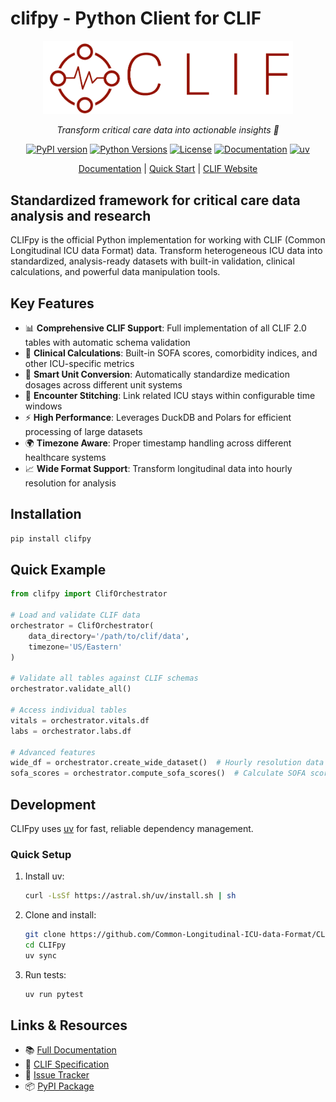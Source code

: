 # clifpy - Python Client for CLIF

<p align="center">
  <img src="https://raw.githubusercontent.com/Common-Longitudinal-ICU-data-Format/CLIFpy/main/docs/images/clif_logo_red_2.png" alt="CLIF Logo" width="400">
</p>

<p align="center">
  <i>Transform critical care data into actionable insights 🏥</i>
</p>

<p align="center">
  <a href="https://pypi.org/project/clifpy/"><img src="https://badge.fury.io/py/clifpy.svg" alt="PyPI version"></a>
  <a href="https://pypi.org/project/clifpy/"><img src="https://img.shields.io/pypi/pyversions/clifpy" alt="Python Versions"></a>
  <a href="https://opensource.org/licenses/Apache-2.0"><img src="https://img.shields.io/badge/License-Apache_2.0-blue.svg" alt="License"></a>
  <a href="https://common-longitudinal-icu-data-format.github.io/clifpy/"><img src="https://img.shields.io/badge/docs-latest-brightgreen" alt="Documentation"></a>
  <a href="https://github.com/astral-sh/uv"><img src="https://img.shields.io/endpoint?url=https://raw.githubusercontent.com/astral-sh/uv/main/assets/badge/v0.json" alt="uv"></a>
</p>

<p align="center">
  <a href="https://common-longitudinal-icu-data-format.github.io/clifpy/">Documentation</a> | 
  <a href="https://common-longitudinal-icu-data-format.github.io/clifpy/getting-started/quickstart/">Quick Start</a> | 
  <a href="https://clif-icu.com">CLIF Website</a>
</p>

## Standardized framework for critical care data analysis and research

CLIFpy is the official Python implementation for working with CLIF (Common Longitudinal ICU data Format) data. Transform heterogeneous ICU data into standardized, analysis-ready datasets with built-in validation, clinical calculations, and powerful data manipulation tools.

## Key Features

- 📊 **Comprehensive CLIF Support**: Full implementation of all CLIF 2.0 tables with automatic schema validation
- 🏥 **Clinical Calculations**: Built-in SOFA scores, comorbidity indices, and other ICU-specific metrics  
- 💊 **Smart Unit Conversion**: Automatically standardize medication dosages across different unit systems
- 🔗 **Encounter Stitching**: Link related ICU stays within configurable time windows
- ⚡ **High Performance**: Leverages DuckDB and Polars for efficient processing of large datasets
- 🌍 **Timezone Aware**: Proper timestamp handling across different healthcare systems
- 📈 **Wide Format Support**: Transform longitudinal data into hourly resolution for analysis

## Installation

```bash
pip install clifpy
```

## Quick Example

```python
from clifpy import ClifOrchestrator

# Load and validate CLIF data
orchestrator = ClifOrchestrator(
    data_directory='/path/to/clif/data',
    timezone='US/Eastern'
)

# Validate all tables against CLIF schemas
orchestrator.validate_all()

# Access individual tables
vitals = orchestrator.vitals.df
labs = orchestrator.labs.df

# Advanced features
wide_df = orchestrator.create_wide_dataset()  # Hourly resolution data
sofa_scores = orchestrator.compute_sofa_scores()  # Calculate SOFA scores
```

## Development

CLIFpy uses [uv](https://docs.astral.sh/uv/) for fast, reliable dependency management.

### Quick Setup

1. Install uv:
   ```bash
   curl -LsSf https://astral.sh/uv/install.sh | sh
   ```

2. Clone and install:
   ```bash
   git clone https://github.com/Common-Longitudinal-ICU-data-Format/CLIFpy.git
   cd CLIFpy
   uv sync
   ```

3. Run tests:
   ```bash
   uv run pytest
   ```

## Links & Resources

- 📚 [Full Documentation](https://common-longitudinal-icu-data-format.github.io/clifpy/)
- 🏥 [CLIF Specification](https://clif-icu.com/data-dictionary)
- 🐛 [Issue Tracker](https://github.com/Common-Longitudinal-ICU-data-Format/CLIFpy/issues)
- 📦 [PyPI Package](https://pypi.org/project/clifpy/)